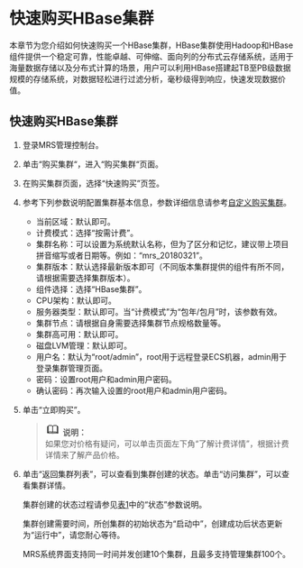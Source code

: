 # 快速购买HBase集群<a name="ZH-CN_TOPIC_0184700204"></a>

本章节为您介绍如何快速购买一个HBase集群，HBase集群使用Hadoop和HBase组件提供一个稳定可靠，性能卓越、可伸缩、面向列的分布式云存储系统，适用于海量数据存储以及分布式计算的场景，用户可以利用HBase搭建起TB至PB级数据规模的存储系统，对数据轻松进行过滤分析，毫秒级得到响应，快速发现数据价值。

## 快速购买HBase集群<a name="section1473417522031"></a>

1.  登录MRS管理控制台。
2.  单击“购买集群“，进入“购买集群“页面。
3.  在购买集群页面，选择“快速购买”页签。
4.  参考下列参数说明配置集群基本信息，参数详细信息请参考[自定义购买集群](自定义购买集群.md)。
    -   当前区域：默认即可。
    -   计费模式：选择“按需计费”。
    -   集群名称：可以设置为系统默认名称，但为了区分和记忆，建议带上项目拼音缩写或者日期等。例如：“mrs\_20180321”。
    -   集群版本：默认选择最新版本即可（不同版本集群提供的组件有所不同，请根据需要选择集群版本）。
    -   组件选择：选择“HBase集群”。
    -   CPU架构：默认即可。
    -   服务器类型：默认即可。当“计费模式”为“包年/包月”时，该参数有效。
    -   集群节点：请根据自身需要选择集群节点规格数量等。
    -   集群高可用：默认即可。
    -   磁盘LVM管理：默认即可。
    -   用户名：默认为“root/admin”，root用于远程登录ECS机器，admin用于登录集群管理页面。
    -   密码：设置root用户和admin用户密码。
    -   确认密码：再次输入设置的root用户和admin用户密码。

5.  单击“立即购买”。

    >![](public_sys-resources/icon-note.gif) **说明：**   
    >如果您对价格有疑问，可以单击页面左下角“了解计费详情”，根据计费详情来了解产品价格。  

6.  单击“返回集群列表”，可以查看到集群创建的状态。单击“访问集群”，可以查看集群详情。

    集群创建的状态过程请参见[表1](集群列表简介.md#table3950169215120)中的“状态”参数说明。

    集群创建需要时间，所创集群的初始状态为“启动中”，创建成功后状态更新为“运行中”，请您耐心等待。

    MRS系统界面支持同一时间并发创建10个集群，且最多支持管理集群100个。


